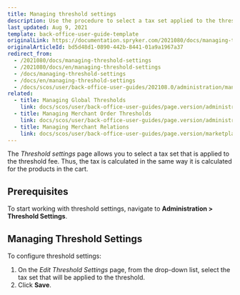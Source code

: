 ```yaml
---
title: Managing threshold settings
description: Use the procedure to select a tax set applied to the threshold fee in the Back Office.
last_updated: Aug 9, 2021
template: back-office-user-guide-template
originalLink: https://documentation.spryker.com/2021080/docs/managing-threshold-settings
originalArticleId: bd5d48d1-0890-442b-8441-01a9a1967a37
redirect_from:
  - /2021080/docs/managing-threshold-settings
  - /2021080/docs/en/managing-threshold-settings
  - /docs/managing-threshold-settings
  - /docs/en/managing-threshold-settings
  - /docs/scos/user/back-office-user-guides/202108.0/administration/manage-threshold-settings.html
related:
  - title: Managing Global Thresholds
    link: docs/scos/user/back-office-user-guides/page.version/administration/thresholds/managing-global-thresholds.html
  - title: Managing Merchant Order Thresholds
    link: docs/scos/user/back-office-user-guides/page.version/administration/thresholds/managing-merchant-order-thresholds.html
  - title: Managing Merchant Relations
    link: docs/scos/user/back-office-user-guides/page.version/marketplace/merchants-and-merchant-relations/managing-merchant-relations.html
---
```


The *Threshold settings* page allows you to select a tax set that is applied to the threshold fee. Thus, the tax is calculated in the same way it is calculated for the products in the cart.

## Prerequisites

To start working with threshold settings, navigate to **Administration&nbsp;<span aria-label="and then">></span> Threshold Settings**.

## Managing Threshold Settings

To configure threshold settings:
1. On the *Edit Threshold Settings* page, from the drop-down list, select the tax set that will be applied to the threshold.
2. Click **Save**.
